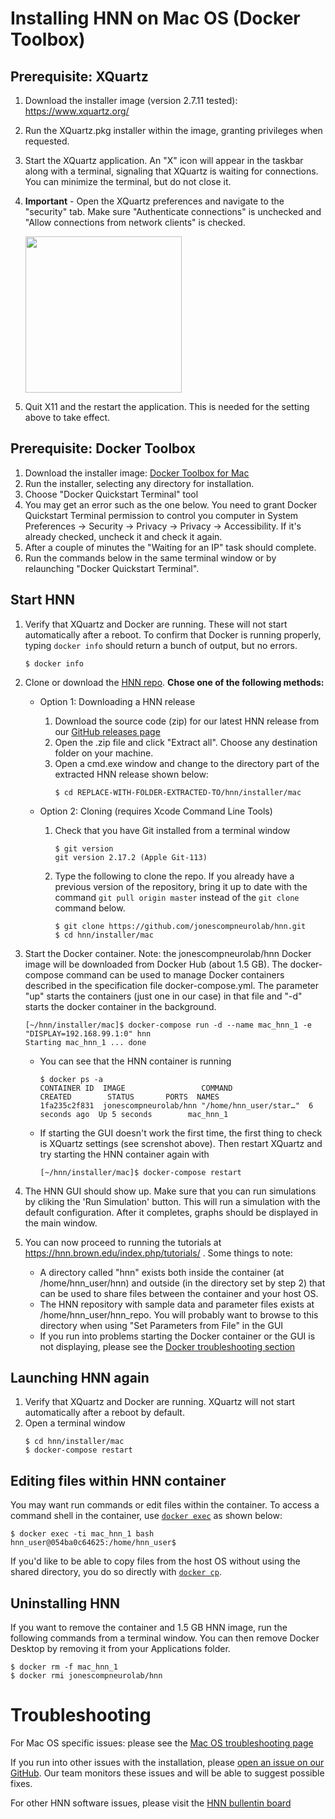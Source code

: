 # Installing HNN on Mac OS (Docker Toolbox)

## Prerequisite: XQuartz
1. Download the installer image (version 2.7.11 tested): https://www.xquartz.org/
2. Run the XQuartz.pkg installer within the image, granting privileges when requested.
3. Start the XQuartz application. An "X" icon will appear in the taskbar along with a terminal, signaling that XQuartz is waiting for connections. You can minimize the terminal, but do not close it.
4. **Important** - Open the XQuartz preferences and navigate to the "security" tab. Make sure "Authenticate connections" is unchecked and "Allow connections from network clients" is checked.

   <img src="install_pngs/xquartz_preferences.png" height="250" />
5. Quit X11 and the restart the application. This is needed for the setting above to take effect.

## Prerequisite: Docker Toolbox

1. Download the installer image: [Docker Toolbox for Mac](https://docs.docker.com/toolbox/toolbox_install_mac/)
2. Run the installer, selecting any directory for installation.
3. Choose "Docker Quickstart Terminal" tool
4. You may get an error such as the one below. You need to grant Docker Quickstart Terminal permission to control you computer in System Preferences -> Security -> Privacy -> Privacy -> Accessibility. If it's already checked, uncheck it and check it again. 
4. After a couple of minutes the "Waiting for an IP" task should complete.
5. Run the commands below in the same terminal window or by relaunching "Docker Quickstart Terminal".

## Start HNN
1. Verify that XQuartz and Docker are running. These will not start automatically after a reboot. To confirm that Docker is running properly, typing `docker info` should return a bunch of output, but no errors.
    ```
    $ docker info
    ```

2. Clone or download the [HNN repo](https://github.com/jonescompneurolab/hnn). **Chose one of the following methods:**
   * Option 1: Downloading a HNN release

     1. Download the source code (zip) for our latest HNN release from our [GitHub releases page](https://github.com/jonescompneurolab/hnn/releases)
     2. Open the .zip file and click "Extract all". Choose any destination folder on your machine.
     3. Open a cmd.exe window and change to the directory part of the extracted HNN release shown below:
        ```
        $ cd REPLACE-WITH-FOLDER-EXTRACTED-TO/hnn/installer/mac
        ```
        
   * Option 2: Cloning (requires Xcode Command Line Tools)

     1. Check that you have Git installed from a terminal window
        ```
        $ git version
        git version 2.17.2 (Apple Git-113)
        ```
     2. Type the following to clone the repo. If you already have a previous version of the repository, bring it up to date with the command `git pull origin master` instead of the `git clone` command below.

        ```
        $ git clone https://github.com/jonescompneurolab/hnn.git
        $ cd hnn/installer/mac
        ```
   

3. Start the Docker container. Note: the jonescompneurolab/hnn Docker image will be downloaded from Docker Hub (about 1.5 GB). The docker-compose command can be used to manage Docker containers described in the specification file docker-compose.yml. The parameter "up" starts the containers (just one in our case) in that file and "-d" starts the docker container in the background.
    ```
    [~/hnn/installer/mac]$ docker-compose run -d --name mac_hnn_1 -e "DISPLAY=192.168.99.1:0" hnn
    Starting mac_hnn_1 ... done
    ```
    * You can see that the HNN container is running
      ```
      $ docker ps -a
      CONTAINER ID  IMAGE                 COMMAND                 CREATED        STATUS       PORTS  NAMES
      1fa235c2f831  jonescompneurolab/hnn "/home/hnn_user/star…"  6 seconds ago  Up 5 seconds        mac_hnn_1
      ```

    * If starting the GUI doesn't work the first time, the first thing to check is XQuartz settings (see screnshot above). Then restart XQuartz and try starting the HNN container again with
      ```
      [~/hnn/installer/mac]$ docker-compose restart
      ```
5. The HNN GUI should show up. Make sure that you can run simulations by cliking the 'Run Simulation' button. This will run a simulation with the default configuration. After it completes, graphs should be displayed in the main window.
6. You can now proceed to running the tutorials at https://hnn.brown.edu/index.php/tutorials/ . Some things to note:
   * A directory called "hnn" exists both inside the container (at /home/hnn_user/hnn) and outside (in the directory set by step 2) that can be used to share files between the container and your host OS.
   * The HNN repository with sample data and parameter files exists at /home/hnn_user/hnn_repo. You will probably want to browse to this directory when using "Set Parameters from File" in the GUI
   * If you run into problems starting the Docker container or the GUI is not displaying, please see the [Docker troubleshooting section](../docker/README.md#Troubleshooting)


## Launching HNN again
1. Verify that XQuartz and Docker are running. XQuartz will not start automatically after a reboot by default.
2. Open a terminal window
    ```
    $ cd hnn/installer/mac
    $ docker-compose restart
    ```


## Editing files within HNN container
You may want run commands or edit files within the container. To access a command shell in the container, use [`docker exec`](https://docs.docker.com/engine/reference/commandline/exec/) as shown below:
```
$ docker exec -ti mac_hnn_1 bash
hnn_user@054ba0c64625:/home/hnn_user$
```

If you'd like to be able to copy files from the host OS without using the shared directory, you do so directly with [`docker cp`](https://docs.docker.com/engine/reference/commandline/cp/).


## Uninstalling HNN

If you want to remove the container and 1.5 GB HNN image, run the following commands from a terminal window. You can then remove Docker Desktop by removing it from your Applications folder.
```
$ docker rm -f mac_hnn_1
$ docker rmi jonescompneurolab/hnn
```

# Troubleshooting

For Mac OS specific issues: please see the [Mac OS troubleshooting page](troubleshooting.md)

If you run into other issues with the installation, please [open an issue on our GitHub](https://github.com/jonescompneurolab/hnn/issues). Our team monitors these issues and will be able to suggest possible fixes.

For other HNN software issues, please visit the [HNN bullentin board](https://www.neuron.yale.edu/phpBB/viewforum.php?f=46)

